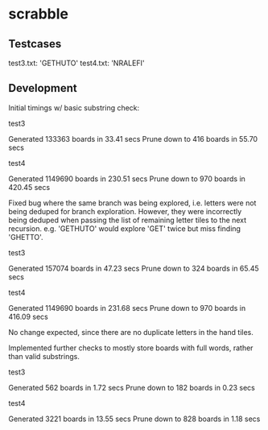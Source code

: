 # scrabble


## Testcases

test3.txt: 'GETHUTO'
test4.txt: 'NRALEFI'

## Development

Initial timings w/ basic substring check:

test3

Generated 133363 boards in 33.41 secs
Prune down to 416 boards in 55.70 secs

test4

Generated 1149690 boards in 230.51 secs
Prune down to 970 boards in 420.45 secs

Fixed bug where the same branch was being explored, i.e. letters were not being deduped for branch exploration. However, they were incorrectly being deduped when passing the list of remaining letter tiles to the next recursion. e.g. 'GETHUTO' would explore 'GET' twice but miss finding 'GHETTO'.

test3

Generated 157074 boards in 47.23 secs
Prune down to 324 boards in 65.45 secs

test4

Generated 1149690 boards in 231.68 secs
Prune down to 970 boards in 416.09 secs

No change expected, since there are no duplicate letters in the hand tiles.

Implemented further checks to mostly store boards with full words, rather than valid substrings.

test3

Generated 562 boards in 1.72 secs
Prune down to 182 boards in 0.23 secs

test4

Generated 3221 boards in 13.55 secs
Prune down to 828 boards in 1.18 secs
